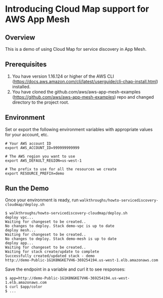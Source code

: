 # Introducing Cloud Map support for AWS App Mesh

## Overview

This is a demo of using Cloud Map for service discovery in App Mesh.

## Prerequisites

1. You have version 1.16.124 or higher of the AWS CLI (https://docs.aws.amazon.com/cli/latest/userguide/cli-chap-install.html) installed.
2. You have cloned the github.com/aws/aws-app-mesh-examples (https://github.com/aws/aws-app-mesh-examples) repo and changed directory to the project root.

## Environment

Set or export the following environment variables with appropriate values for your account, etc.

```
# Your AWS account ID
export AWS_ACCOUNT_ID=999999999999

# The AWS region you want to use
export AWS_DEFAULT_REGION=us-west-1

# The prefix to use for all the resources we create
export RESOURCE_PREFIX=demo
```

## Run the Demo

Once your environment is ready, run `walkthroughs/howto-servicediscovery-cloudmap/deploy.sh`

```
$ walkthroughs/howto-servicediscovery-cloudmap/deploy.sh
deploy vpc...
Waiting for changeset to be created..
No changes to deploy. Stack demo-vpc is up to date
deploy mesh...
Waiting for changeset to be created..
No changes to deploy. Stack demo-mesh is up to date
deploy app...
Waiting for changeset to be created..
Waiting for stack create/update to complete
Successfully created/updated stack - demo
http://demo-Public-1G1K8NGKE7VH6-369254194.us-west-1.elb.amazonaws.com
```

Save the endpoint in a variable and curl it to see responses:

```
$ app=http://demo-Public-1G1K8NGKE7VH6-369254194.us-west-1.elb.amazonaws.com
$ curl $app/color
$ ...

